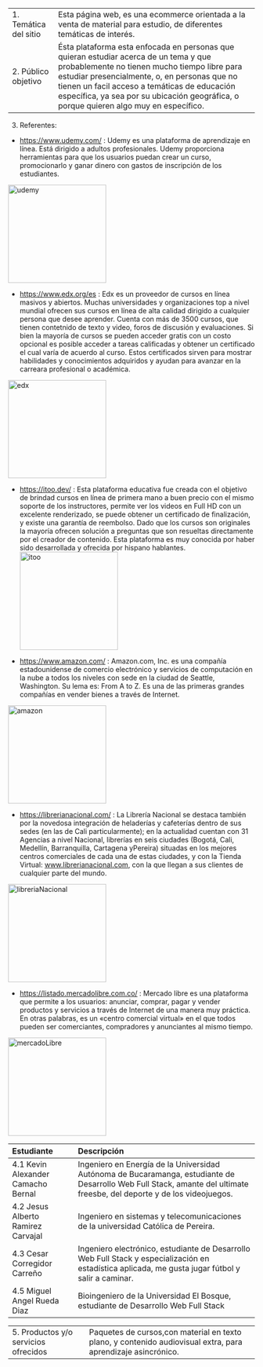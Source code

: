 <table>
    <tr>
        <td>1. Temática del sitio </td>
        <td>Esta página web, es una ecommerce orientada a la venta de material para estudio, de diferentes temáticas de interés.</td>
    </tr>
    <tr>
        <td>2. Público objetivo </td>
        <td>Ésta plataforma esta enfocada en personas que quieran estudiar acerca de un tema y que probablemente no tienen mucho tiempo libre para estudiar presencialmente, o, en personas que no tienen un facil acceso a temáticas de educación específica, ya sea por su ubicación geográfica, o porque quieren algo muy en específico.</td>
    </tr>
</table>

3. Referentes:
+ https://www.udemy.com/ : Udemy es una plataforma de aprendizaje en línea. Está dirigido a adultos profesionales. Udemy proporciona herramientas para que los usuarios puedan crear un curso, promocionarlo y ganar dinero con gastos de inscripción de los estudiantes.
<img src="https://logos-marcas.com/wp-content/uploads/2021/11/Udemy-Logo.png" alt="udemy" width="200"/>

+ https://www.edx.org/es : Edx es un proveedor de cursos en línea masivos y abiertos. Muchas universidades y organizaciones top a nivel mundial ofrecen sus cursos en línea de alta calidad dirigido a cualquier persona que desee aprender. Cuenta con más de 3500 cursos, que tienen contetnido de texto y video, foros de discusión y evaluaciones. Si bien la mayoría de cursos se pueden acceder gratis con un costo opcional es posible acceder a tareas calificadas y obtener un certificado el cual varía de acuerdo al curso. Estos certificados sirven para mostrar habilidades y conocimientos adquiridos y ayudan para avanzar en la carreara profesional o académica.
<img src="https://upload.wikimedia.org/wikipedia/commons/thumb/8/8f/EdX.svg/2560px-EdX.svg.png" alt="edx" width="200"/>

+ https://itoo.dev/ : Esta plataforma educativa fue creada con el objetivo de brindad cursos en línea de primera mano a buen precio con el mismo soporte de los instructores, permite ver los videos en Full HD con un excelente renderizado, se puede obtener un certificado de finalización, y existe una garantía de reembolso. Dado que los cursos son originales la mayoría ofrecen solución a preguntas que son resueltas directamente por el creador de contenido. Esta plataforma es muy conocida por haber sido desarrollada y ofrecida por hispano hablantes. 
<img src="https://encrypted-tbn0.gstatic.com/images?q=tbn:ANd9GcQ-Dc7WYb2Z9E5Lw4ugqTdOJY3XcQUT6MwvlXvFp3dSR7WamgMt2GVJGlLNnLsD6ujz_jc&usqp=CAU" 
alt="itoo" width="200"/>

+ https://www.amazon.com/ : Amazon.com, Inc. es una compañía estadounidense de comercio electrónico y servicios de computación en la nube a todos los niveles con sede en la ciudad de Seattle, Washington. Su lema es: From A to Z. Es una de las primeras grandes compañías en vender bienes a través de Internet. 
<img src="https://encrypted-tbn0.gstatic.com/images?q=tbn:ANd9GcRpZO26LnhrL02bFeEkaF6RX7ioRRbDWdG8cQYl2zXsHDkSv-JxnIcMS1Id2kVVnCOheqg&usqp=CAU" alt="amazon" width="200"/>

+ https://librerianacional.com/ : La Librería Nacional se destaca también por la novedosa integración de heladerías y cafeterías dentro de sus sedes (en las de Cali particularmente); en la actualidad cuentan con 31 Agencias a nivel Nacional, librerías en seis ciudades (Bogotá, Cali, Medellín, Barranquilla, Cartagena yPereira) situadas en los mejores centros comerciales de cada una de estas ciudades, y con la Tienda Virtual: www.librerianacional.com, con la que llegan a sus clientes de cualquier parte del mundo. 
<img src="https://pbs.twimg.com/profile_images/446336729121701888/ixKUBs5s_400x400.png" alt="libreriaNacional" width="200"/>

+ https://listado.mercadolibre.com.co/ : Mercado libre es una plataforma que permite a los usuarios: anunciar, comprar, pagar y vender productos y servicios a través de Internet de una manera muy práctica. En otras palabras, es un «centro comercial virtual» en el que todos pueden ser comerciantes, compradores y anunciantes al mismo tiempo.
<img src="https://http2.mlstatic.com/static/org-img/homesnw/mercado-libre.png?v=2" alt="mercadoLibre" width="200"/>

|Estudiante| Descripción|
|:-------------|:-------------|
|4.1  Kevin Alexander Camacho Bernal | Ingeniero en Energía de la Universidad Autónoma de Bucaramanga, estudiante de Desarrollo Web Full Stack, amante del ultimate freesbe, del deporte y de los videojuegos.|
|4.2 Jesus Alberto Ramirez Carvajal | Ingeniero en sistemas y telecomunicaciones de la universidad Católica de Pereira.|
|4.3 Cesar Corregidor Carreño | Ingeniero electrónico, estudiante de Desarrollo Web Full Stack y especialización en estadística aplicada, me gusta jugar fútbol y salir a caminar.| 
|4.5 Miguel Angel Rueda Diaz | Bioingeniero de la Universidad El Bosque, estudiante de Desarrollo Web Full Stack|

<table>
    <tr>
        <td>5. Productos y/o servicios ofrecidos</td>
        <td>Paquetes de cursos,con material en texto plano, y contenido audiovisual extra, para aprendizaje asincrónico.</td>
    </tr>
</table>
